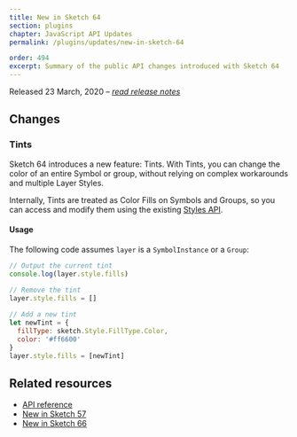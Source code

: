 ```yaml
---
title: New in Sketch 64
section: plugins
chapter: JavaScript API Updates
permalink: /plugins/updates/new-in-sketch-64

order: 494
excerpt: Summary of the public API changes introduced with Sketch 64
---
```


Released 23 March, 2020 – [_read release notes_](https://www.sketch.com/updates/#version-64)

## Changes

### Tints

Sketch 64 introduces a new feature: Tints. With Tints, you can change the color of an entire Symbol or group, without relying on complex workarounds and multiple Layer Styles.

Internally, Tints are treated as Color Fills on Symbols and Groups, so you can access and modify them using the existing [Styles API](https://developer.sketch.com/reference/api/#style).

#### Usage

The following code assumes `layer` is a `SymbolInstance` or a `Group`:

```js
// Output the current tint
console.log(layer.style.fills)

// Remove the tint
layer.style.fills = []
​
// Add a new tint
let newTint = {
  fillType: sketch.Style.FillType.Color,
  color: '#ff6600'
}
layer.style.fills = [newTint]
```

## Related resources

- [API reference](/reference/api)
- [New in Sketch 57](/plugins/updates/new-in-sketch-57)
- [New in Sketch 66](/plugins/updates/new-in-sketch-66)
